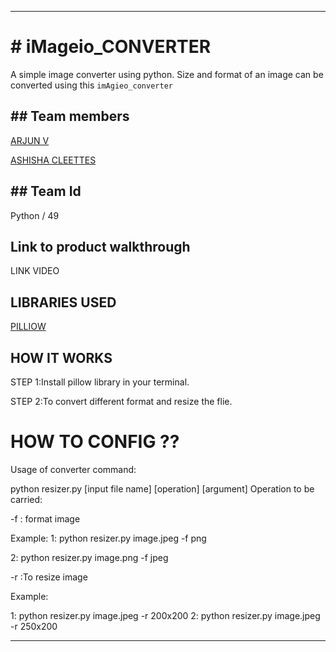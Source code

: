 ---------------------------------------------------------------------------------------------------------------------------
#  # iMageio_CONVERTER


A simple image converter using python. Size and format of an image can be converted using this ```imAgieo_converter```

## ## Team members

[ARJUN V](https://github.com/arjunvaradiyill)


[ASHISHA CLEETTES](https://github.com/AshishaCleettes)

##  ## Team Id

Python / 49

## Link to product walkthrough

LINK VIDEO

## LIBRARIES USED

[PILLIOW](https://pypi.org/project/Pillow/)

## HOW IT WORKS

STEP 1:Install pillow library in your terminal.

STEP 2:To convert different format and resize the flie.



# HOW TO CONFIG ??

Usage of converter
command:

python resizer.py [input file name] [operation] [argument]
Operation to be carried: 

-f : format image

Example:
1: python resizer.py image.jpeg -f png

2: python resizer.py image.png -f jpeg 

-r :To resize image

Example:

1: python resizer.py image.jpeg -r 200x200 
2: python resizer.py image.jpeg -r 250x200 

------------------------------------------------------------
